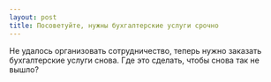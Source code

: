 ```yaml
---
layout: post 
title: Посоветуйте, нужны бухгалтерские услуги срочно 
--- 
```

Не удалось организовать сотрудничество, теперь нужно заказать бухгалтерские услуги снова. Где это сделать, чтобы снова так не вышло?
